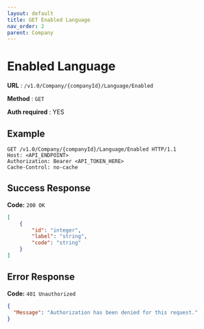 ```yaml
---
layout: default
title: GET Enabled Language
nav_order: 2
parent: Company
---
```


# Enabled Language

**URL** : `/v1.0/Company/{companyId}/Language/Enabled`

**Method** : `GET`

**Auth required** : YES

## Example

```http
GET /v1.0/Company/{companyId}/Language/Enabled HTTP/1.1
Host: <API_ENDPOINT>
Authorization: Bearer <API_TOKEN_HERE>
Cache-Control: no-cache
```

## Success Response

**Code:** `200 OK`

```json
[
    {
        "id": "integer",
        "label": "string",
        "code": "string"
    }
]
```

## Error Response

**Code:** `401 Unauthorized`

```json
{
  "Message": "Authorization has been denied for this request."
}
```